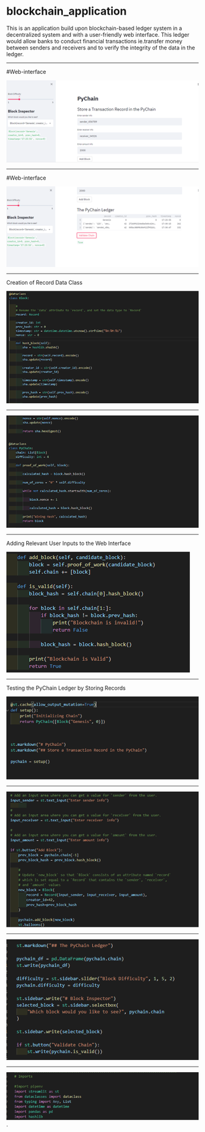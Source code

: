 # blockchain_application

This is an application build upon blockchain-based ledger system in a decentralized system and with a user-friendly web interface. This ledger would allow banks to conduct financial transactions ie.transfer money between senders and receivers and to verify the integrity of the data in the ledger.

----------------------------------------------------------------------------------------------------------------------------------------------------------------------------

#Web-interface

![](snapshots/capture1.png)

----------------------------------------------------------------------------------------------------------------------------------------------------------------------------

#Web-interface

![](snapshots/capture2.png)

----------------------------------------------------------------------------------------------------------------------------------------------------------------------------

Creation of Record Data Class 

![](snapshots/code1.png)

----------------------------------------------------------------------------------------------------------------------------------------------------------------------------

![](snapshots/code2.png)

----------------------------------------------------------------------------------------------------------------------------------------------------------------------------

Adding Relevant User Inputs to the Web Interface

![](snapshots/code3.png)

----------------------------------------------------------------------------------------------------------------------------------------------------------------------------

Testing the PyChain Ledger by Storing Records

![](snapshots/code4.png)

----------------------------------------------------------------------------------------------------------------------------------------------------------------------------

![](snapshots/code5.png)

----------------------------------------------------------------------------------------------------------------------------------------------------------------------------

![](snapshots/code6.png)

----------------------------------------------------------------------------------------------------------------------------------------------------------------------------

![](snapshots/imports.png)
.
